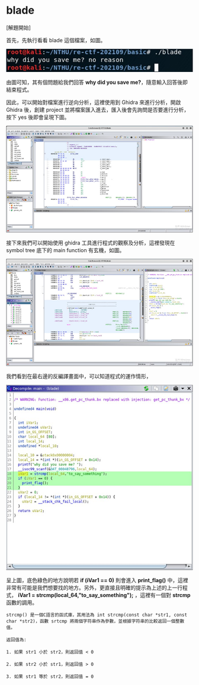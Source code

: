 # blade

[解題開始]

首先，先執行看看 blade 這個檔案，如圖。

![image](https://github.com/PenguinBear-cyber/The-Attack-and-Defense-of-Computer/blob/main/Practice/LAB2/image/blade_run.jpg)

由圖可知，其有個問題給我們回答 **why did you save me?**，隨意輸入回答後即結束程式。

因此，可以開始對檔案進行逆向分析，這裡使用到 Ghidra 來進行分析，開啟 Ghidra 後，創建 project 並將檔案匯入進去，匯入後會先詢問是否要進行分析，按下 yes 後即會呈現下圖。

![image](https://github.com/PenguinBear-cyber/The-Attack-and-Defense-of-Computer/blob/main/Practice/LAB2/image/blade_show.jpg)

接下來我們可以開始使用 ghidra 工具進行程式的觀察及分析，這裡發現在 symbol tree 底下的 main function 有玄機，如圖。

![image](https://github.com/PenguinBear-cyber/The-Attack-and-Defense-of-Computer/blob/main/Practice/LAB2/image/blade_main.jpg)

我們看到在最右邊的反編譯畫面中，可以知道程式的運作情形，

![image](https://github.com/PenguinBear-cyber/The-Attack-and-Defense-of-Computer/blob/main/Practice/LAB2/image/blade_maincode.jpg)

呈上圖，底色綠色的地方說明若 **if (iVar1 == 0)** 則會進入 **print_flag()** 中，這裡非常有可能是我們想要找的地方。另外，更直接且明確的提示為上述的上一行程式， **iVar1 = strcmp(local_64,"to_say_something");** ，這裡有一個對 **strcmp** 函數的調用。
```
strcmp() 是一個C語言的函式庫，其用法為 int strcmp(const char *str1, const char *str2)，函數 srtcmp 將兩個字符串作為參數，並根據字符串的比較返回一個整數值。

返回值為:

1. 如果 str1 小於 str2，則返回值 < 0

2. 如果 str2 小於 str1，則返回值 > 0

3. 如果 str1 等於 str2，則返回值 = 0
```
